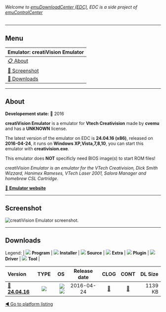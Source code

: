 ###### Welcome to [emuDownloadCenter (EDC)](https://github.com/PhoenixInteractiveNL/emuDownloadCenter/wiki/), EDC is a side project of [emuControlCenter](https://github.com/PhoenixInteractiveNL/emuControlCenter/wiki/)
***
## Menu
| **Emulator: creatiVision Emulator** |
|:---------|
| [:clipboard: About](#about) |
| [:sunrise: Screenshot](#screenshot) |
| [:floppy_disk: Downloads](#downloads) |
***
## About
**Developement state:** :large_blue_circle: 2016

**creatiVision Emulator** is a emulator for **Vtech Creativision** made by **cvemu** and has a **UNKNOWN** license.

The latest version of the emulator on EDC is **24.04.16 (x86)**, released on **2016-04-24**, it runs on **Windows XP,Vista,7,8,10**, you can start this emulator with **creativision.exe**.

This emulator does **NOT** specificly need BIOS image(s) to start ROM files!

_creatiVision Emulator is an emulator for the VTech Creativision, Dick Smith Wizzard, Hanimex Rameses, VTech Laser 2001, Salora Manager and homebrew CSL Cartridge._

[:link: **Emulator website**](http://sourceforge.net/projects/creativisionemulator/)
***
## Screenshot
![](https://raw.githubusercontent.com/PhoenixInteractiveNL/emuDownloadCenter/master/hooks/creativision/emulator_screen_01.jpg "creatiVision Emulator screenshot.")
***
## Downloads
Legend: | 
![](https://raw.githubusercontent.com/wiki/PhoenixInteractiveNL/emuDownloadCenter/images_misc/icon_program_24.png) **Program** | 
![](https://raw.githubusercontent.com/wiki/PhoenixInteractiveNL/emuDownloadCenter/images_misc/icon_installer_24.png) **Installer** | 
![](https://raw.githubusercontent.com/wiki/PhoenixInteractiveNL/emuDownloadCenter/images_misc/icon_source_code_24.png) **Source** | 
![](https://raw.githubusercontent.com/wiki/PhoenixInteractiveNL/emuDownloadCenter/images_misc/icon_extra_24.png) **Extra** | 
![](https://raw.githubusercontent.com/wiki/PhoenixInteractiveNL/emuDownloadCenter/images_misc/icon_plugin_24.png) **Plugin** | 
![](https://raw.githubusercontent.com/wiki/PhoenixInteractiveNL/emuDownloadCenter/images_misc/icon_driver_24.png) **Driver** | 
![](https://raw.githubusercontent.com/wiki/PhoenixInteractiveNL/emuDownloadCenter/images_misc/icon_tool_24.png) **Tool** | 
 
| Version | TYPE | OS | Release date | CLOG | CONT | DL Size |
|:--------|:----:|---:|:------------:|:----:|:----:|--------:|
| [:floppy_disk: **24.04.16**](https://github.com/PhoenixInteractiveNL/edc-repo0003/raw/master/creativision/24.04.16.7z) | ![](https://raw.githubusercontent.com/wiki/PhoenixInteractiveNL/emuDownloadCenter/images_misc/icon_program_24.png) | ![](https://raw.githubusercontent.com/wiki/PhoenixInteractiveNL/emuDownloadCenter/images_misc/logo_windows_24.png)![](https://raw.githubusercontent.com/wiki/PhoenixInteractiveNL/emuDownloadCenter/images_misc/icon_32-bit_24.png) | 2016-04-24 | [:page_facing_up:](https://github.com/PhoenixInteractiveNL/edc-repo0003/blob/master/creativision/24.04.16_changelog.txt) | [:mag_right:](https://github.com/PhoenixInteractiveNL/edc-repo0003/blob/master/creativision/24.04.16_contents.txt) | 1139 KB |

[:arrow_backward: Go to platform listing](https://github.com/PhoenixInteractiveNL/emuDownloadCenter/wiki/EDC-Platform-List)
